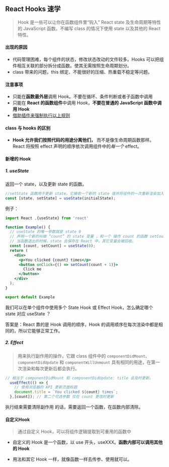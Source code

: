 ## React  Hooks 速学

> Hook 是一些可以让你在函数组件里“钩入” React state 及生命周期等特性的 JavaScript 函数。不编写 class 的情况下使用 state 以及其他的 React 特性。

#### 出现的原因

+ 代码管理困难，每个组件的状态，修改状态改动的文件较多。Hooks 可以把组件相互关联的部分拆分成函数。使其无需按照生命周期划分。
+ class 带来的问题，this 绑定、不能很好的压缩、热重载不稳定等问题。

#### 注意事项

+ 只能在**函数最外层**调用 Hook。不要在循环、条件判断或者子函数中调用
+ 只能在 **React 的函数组件**中调用 Hook，**不要在普通的 JavaScript 函数中调用 Hook**
+ [借助插件来强制执行以上规则](https://www.npmjs.com/package/eslint-plugin-react-hooks)

#### class 与 hooks 的区别

+ **Hook 允许我们按照代码的用途分离他们，** 而不是像生命周期函数那样。React 将按照 effect 声明的顺序依次调用组件中的*每一个* effect。

#### 新增的 Hook

##### 1. useState 

返回一个 state，以及更新 state 的函数。

```js
//setState 函数用于更新 state。它接收一个新的 state 值并将组件的一次重新渲染加入队列
const [state, setState] = useState(initialState);
```

例子：

```jsx
import React ,{useState} from 'react'

function Example() {
  // useState 的唯一参数就是 state 0
  // 声明一个新的叫做 “count” 的 state 变量 ，和一个 操作 count 的函数 setCount
  // 当函数退出的时候，state 会保存在 React 中，其它变量会被回收。
  const [count, setCount] = useState(0);
  return (
    <div>
      <p>You clicked {count} times</p>
      <button onClick={() => setCount(count + 1)}> 
        Click me
      </button>
    </div>
  );
}

export default Example
```

我们可以在单个组件中使用多个 State Hook 或 Effect Hook，怎么确定哪个 state 对应 useState ？

答案是：React 靠的是 Hook 调用的顺序，Hook 的调用顺序在每次渲染中都是相同的，所以它能够正常工作。

##### 2. Effect

> 用来执行副作用的操作，它跟 class 组件中的 `componentDidMount`、`componentDidUpdate` 和 `componentWillUnmount` 具有相同的用途，在第一次渲染和每次更新后都会执行。

```js
// 相当于 componentDidMount 和 componentDidUpdate: title 会及时更新。
  useEffect(() => {
    // 使用浏览器的 API 更新页面标题
    document.title = `You clicked ${count} times`;
  },[count]); // 第二个可选参数 仅在 count 更改时更新
```

执行结束需要清除副作用 的话，需要返回一个函数，在函数内部清除。

#### 自定义Hook

> 通过自定义 Hook，可以将组件逻辑提取到可重用的函数中

+ 自定义的 Hook 是一个函数，以 use 开头，useXXX。**函数内部可以调用其他的 Hook**

+ 用法和其它 Hook 一样，就像函数一样去传参、使用就可以。